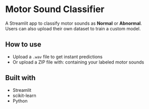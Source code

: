 # Motor Sound Classifier

A Streamlit app to classify motor sounds as **Normal** or **Abnormal**.  
Users can also upload their own dataset to train a custom model.

## How to use
- Upload a `.wav` file to get instant predictions
- Or upload a ZIP file with:
containing your labeled motor sounds

## Built with
- Streamlit
- scikit-learn
- Python
